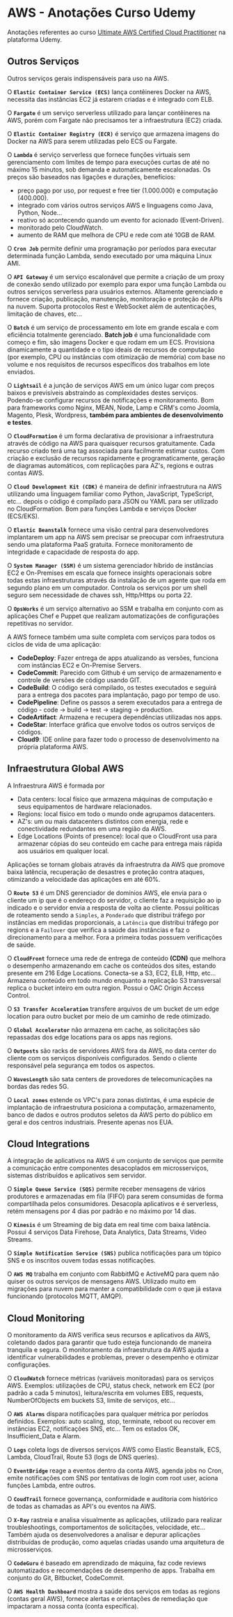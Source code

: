 # AWS - Anotações Curso Udemy

Anotações referentes ao curso [Ultimate AWS Certified Cloud Practitioner](https://www.udemy.com/share/103a093@qP42hME1G1UUc8yWpjZ5Y-ClltzgbSLLCtxkCYFIguDx8A6K8ydl8WaA_ZRyD7B2/) na plataforma Udemy.

## Outros Serviços

Outros serviços gerais indispensáveis para uso na AWS.

O **`Elastic Container Service (ECS)`** lança contêineres Docker na AWS, necessita das instâncias EC2 já estarem criadas e é integrado com ELB.

O **`Fargate`** é um serviço serverless utilizado para lançar contêineres na AWS, porém com Fargate não precisamos ter a infraestrutura (EC2) criada.

O **`Elastic Container Registry (ECR)`** é serviço que armazena imagens do Docker na AWS para serem utilizadas pelo ECS ou Fargate.

O **`Lambda`** é serviço serverless que fornece funções virtuais sem gerenciamento com limites de tempo para execuções curtas de até no máximo 15 minutos, sob demanda e automaticamente escalonadas. Os preços são baseados nas ligações e durações, benefícios:

- preço pago por uso, por request e free tier (1.000.000) e computação (400.000).
- integrado com vários outros serviços AWS e linguagens como Java, Python, Node...
- reativo só acontecendo quando um evento for acionado (Event-Driven).
- monitorado pelo CloudWatch.
- aumento de RAM que melhora de CPU e rede com até 10GB de RAM.

O **`Cron Job`** permite definir uma programação por períodos para executar determinada função Lambda, sendo executado por uma máquina Linux AMI.

O **`API Gateway`** é um serviço escalonável que permite a criação de um proxy de conexão sendo utilizado por exemplo para expor uma função Lambda ou outros serviços serverless para usuários externos. Altamente gerenciado e fornece criação, publicação, manutenção, monitoração e proteção de APIs na nuvem. Suporta protocolos Rest e WebSocket além de autenticações, limitação de chaves, etc...

O **`Batch`** é um serviço de processamento em lote em grande escala e com eficiência totalmente gerenciado. **Batch job** é uma funcionalidade com começo e fim, são imagens Docker e que rodam em um ECS. Provisiona dinamicamente a quantidade e o tipo ideais de recursos de computação (por exemplo, CPU ou instâncias com otimização de memória) com base no volume e nos requisitos de recursos específicos dos trabalhos em lote enviados.

O **`Lightsail`** é a junção de serviços AWS em um único lugar com preços baixos e previsíveis abstraindo as complexidades destes serviços. Podendo-se configurar recursos de notificações e monitoramento. Bom para frameworks como Nginx, MEAN, Node, Lamp e CRM's como Joomla, Magento, Plesk, Wordpress, **também para ambientes de desenvolvimento e testes**.

O **`CloudFormation`** é um forma declarativa de provisionar a infraestrutura através de código na AWS para quaisquer recursos gratuitamente. Cada recurso criado terá uma tag associada para facilmente estimar custos. Com criação e exclusão de recursos rapidamente e programaticamente, geração de diagramas automáticos,  com replicações para AZ's, regions e outras contas AWS.

O **`Cloud Development Kit (CDK)`** é maneira de definir infraestrutura na AWS utilizando uma linguagem familiar como Python, JavaScript, TypeScript, etc... depois o código é compilado para JSON ou YAML para ser utilizado no CloudFormation. Bom para funções Lambda e serviços Docker (ECS/EKS).

O **`Elastic Beanstalk`** fornece uma visão central para desenvolvedores implantarem um app na AWS sem precisar se preocupar com infraestrutura sendo uma plataforma PaaS gratuita. Fornece monitoramento de integridade e capacidade de resposta do app.

O **`System Manager (SSM)`** é um sistema gerenciador híbrido de instâncias EC2 e On-Premises em escala que fornece insights operacionais sobre todas estas infraestruturas através da instalação de um agente que roda em segundo plano em um computador. Controla os serviços por um shell seguro sem necessidade de chaves ssh, Http/Https ou porta 22.

O **`OpsWorks`** é um serviço alternativo ao SSM e trabalha em conjunto com as aplicações Chef e Puppet que realizam automatizações de configurações repetitivas no servidor.

A AWS fornece também uma suíte completa com serviços para todos os ciclos de vida de uma aplicação:  

- **CodeDeploy**: Fazer entrega de apps atualizando as versões, funciona com instâncias EC2 e On-Premise Servers.
- **CodeCommit**: Parecido com Github é um serviço de armazenamento e controle de versões de código usando GIT.
- **CodeBuild**: O código será compilado, os testes executados e seguirá para a entrega dos pacotes para implantação, pago por tempo de uso.
- **CodePipeline**: Define os passos a serem executados para a entrega de código - code -> build -> test -> staging -> production.
- **CodeArtifact**: Armazena e recupera dependências utilizadas nos apps.
- **CodeStar**: Interface gráfica que envolve todos os outros serviços de códigos.
- **Cloud9**: IDE online para fazer todo o processo de desenvolvimento na própria plataforma AWS.

## Infraestrutura Global AWS

A Infraestrura AWS é formada por

- Data centers: local físico que armazena máquinas de computação e seus equipamentos de hardware relacionados.
- Regions: local físico em todo o mundo onde agrupamos datacenters.
- AZ's: um ou mais datacenters distintos com energia, rede e conectividade redundantes em uma região da AWS.
- Edge Locations (Points of presence): local que o CloudFront usa para armazenar cópias do seu conteúdo em cache para entrega mais rápida aos usuários em qualquer local.

Aplicações se tornam globais através da infraestrutra da AWS que promove baixa latência, recuperação de desastres e proteção contra ataques, otimizando a velocidade das aplicações em até 60%.

O **`Route 53`** é um DNS gerenciador de domínios AWS, ele envia para o cliente um ip que é o endereço do servidor, o cliente faz a requisição ao ip indicado e o servidor envia a resposta de volta ao cliente. Possui políticas de roteamento sendo a `Simples`, a `Ponderado` que distribui tráfego por instâncias em medidas proporcionais, a `Latência` que distribui tráfego por regions e a `Failover` que verifica a saúde das instâncias e faz o direcionamento para a melhor. Fora a primeira todas possuem verificações de saúde.

O **`CloudFront`** fornece uma rede de entrega de conteúdo **(CDN)** que melhora o desempenho armazenando em cache os conteúdos dos sites, estando presente em 216 Edge Locations. Conecta-se a S3, EC2, ELB, Http, etc... Armazena conteúdo em todo mundo enquanto a replicação S3 transversal replica o bucket inteiro em outra region. Possui o OAC Origin Access Control.

O **`S3 Transfer Acceleration`** transfere arquivos de um bucket de um edge location para outro bucket por meio de um caminho de rede otimizado.

O **`Global Accelerator`** não armazena em cache, as solicitações são repassadas dos edge locations para os apps nas regions.

O **`Outposts`**  são racks de servidores AWS fora da AWS, no data center do cliente com os serviços disponíveis configurados. Sendo o cliente responsável pela segurança em todos os aspectos.

O **`WavesLength`** são sata centers de provedores de telecomunicações na bordas das redes 5G.

O **`Local zones`** estende os VPC's para zonas distintas, é uma espécie de implantação de infraestrutura posiciona a computação, armazenamento, banco de dados e outros produtos seletos da AWS perto do público em geral e dos centros industriais. Presente apenas nos EUA.

## Cloud Integrations

A integração de aplicativos na AWS é um conjunto de serviços que permite a comunicação entre componentes desacoplados em microsserviços, sistemas distribuídos e aplicativos sem servidor.

O **`Simple Queue Service (SQS)`** permite receber mensagens de vários produtores e armazenadas em fila (FIFO) para serem consumidas de forma compartilhada pelos consumidores. Desacopla aplicativos e é serverless, retém mensagens por 4 dias por padrão e no máximo por 14 dias.

O **`Kinesis`** é um Streaming de big data em real time com baixa latência. Possui 4 serviços Data Firehose, Data Analytics, Data Streams, Video Streams.

O **`Simple Notification Service (SNS)`** publica notificações para um tópico SNS e os inscritos ouvem todas essas notificações.

O **`AWS MQ`** trabalha em conjunto com RabbitMQ e ActiveMQ para quem não quiser os outros serviços de mensagens AWS. Utilizado muito em migrações para nuvem para manter a compatibilidade com o que já estava funcionando (protocolos MQTT, AMQP).

## Cloud Monitoring

O monitoramento da AWS verifica seus recursos e aplicativos da AWS, coletando dados para garantir que tudo esteja funcionando de maneira tranquila e segura. O monitoramento da infraestrutura da AWS ajuda a identificar vulnerabilidades e problemas, prever o desempenho e otimizar configurações.

O **`CloudWatch`** fornece métricas (variáveis monitoradas) para os serviços AWS. Exemplos: utilizações de CPU, status check, network em EC2 (por padrão a cada 5 minutos), leitura/escrita em volumes EBS, requests, NumberOfObjects em buckets S3, limite de serviços, etc...

O **`AWS Alarms`** dispara notificações para qualquer métrica por períodos definidos. Exemplos: auto scaling, stop, terminate, reboot ou recover em instâncias EC2, notificações SNS, etc... Tem os estados OK, Insufficient_Data e Alarm.

O **`Logs`** coleta logs de diversos serviços AWS como Elastic Beanstalk, ECS, Lambda, CloudTrail, Route 53 (logs de DNS queries).

O **`EventBridge`** reage a eventos dentro da conta AWS, agenda jobs no Cron, emite notificações com SNS por tentativas de login com root user, aciona funções Lambda, entre outros.

O **`CoudTrail`** fornece governança, conformidade e auditoria com histórico de todas as chamadas as API's ou eventos na AWS.

O **`X-Ray`** rastreia e analisa visualmente as aplicações, utilizado para realizar troubleshootings, comportamentos de solicitações, velocidade, etc... Também ajuda os desenvolvedores a analisar e depurar aplicações distribuídas de produção, como aquelas criadas usando uma arquitetura de microsserviços.

O **`CodeGuru`** é baseado em aprendizado de máquina, faz code reviews automatizados e recomendações de desempenho de apps. Trabalha em conjunto do Git, Bitbucket, CodeCommit.

O **`AWS Health Dashboard`**  mostra a saúde dos serviços em todas as regions (contas geral AWS), fornece alertas e orientações de remediação que impactaram a nossa conta (conta específica).